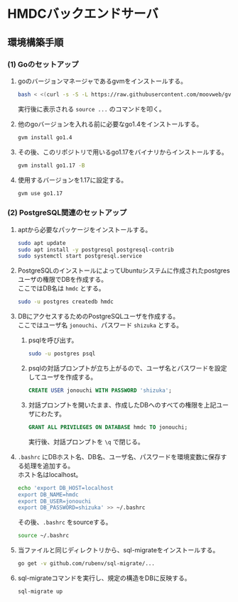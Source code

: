 # HMDCバックエンドサーバ

## 環境構築手順

### (1) Goのセットアップ

1. goのバージョンマネージャであるgvmをインストールする。  
   ```bash
   bash < <(curl -s -S -L https://raw.githubusercontent.com/moovweb/gvm/master/binscripts/gvm-installer)
   ```

   実行後に表示される `source ...` のコマンドを叩く。

1. 他のgoバージョンを入れる前に必要なgo1.4をインストールする。  
   ```bash
   gvm install go1.4
   ```

1. その後、このリポジトリで用いるgo1.17をバイナリからインストールする。  
   ```bash
   gvm install go1.17 -B
   ```

1. 使用するバージョンを1.17に設定する。  
   ```bash
   gvm use go1.17
   ```

### (2) PostgreSQL関連のセットアップ

1. aptから必要なパッケージをインストールする。  
   ```bash
   sudo apt update
   sudo apt install -y postgresql postgresql-contrib
   sudo systemctl start postgresql.service
   ```

1. PostgreSQLのインストールによってUbuntuシステムに作成されたpostgresユーザの権限でDBを作成する。  
   ここではDB名は `hmdc` とする。
   ```bash
   sudo -u postgres createdb hmdc
   ```

1. DBにアクセスするためのPostgreSQLユーザを作成する。  
   ここではユーザ名 `jonouchi`、パスワード `shizuka` とする。
   1. psqlを呼び出す。  
      ```bash
      sudo -u postgres psql
      ```
    
   1. psqlの対話プロンプトが立ち上がるので、ユーザ名とパスワードを設定してユーザを作成する。  
      ```sql
      CREATE USER jonouchi WITH PASSWORD 'shizuka';
      ```
    
   1. 対話プロンプトを開いたまま、作成したDBへのすべての権限を上記ユーザにわたす。  
      ```sql
      GRANT ALL PRIVILEGES ON DATABASE hmdc TO jonouchi;
      ```

      実行後、対話プロンプトを `\q` で閉じる。
   
1. `.bashrc` にDBホスト名、DB名、ユーザ名、パスワードを環境変数に保存する処理を追加する。  
   ホスト名はlocalhost。  
   ```bash
   echo 'export DB_HOST=localhost
   export DB_NAME=hmdc
   export DB_USER=jonouchi
   export DB_PASSWORD=shizuka' >> ~/.bashrc
   ```

   その後、`.bashrc` をsourceする。  
   ```bash
   source ~/.bashrc
   ```

1. 当ファイルと同じディレクトリから、sql-migrateをインストールする。  
   ```bash
   go get -v github.com/rubenv/sql-migrate/...
   ```

1. sql-migrateコマンドを実行し、規定の構造をDBに反映する。  
   ```bash
   sql-migrate up
   ```
